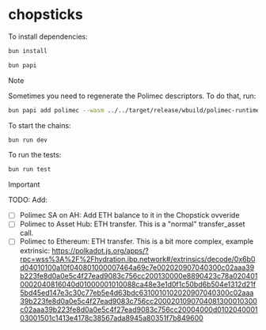 # chopsticks

To install dependencies:

```bash
bun install
```

```bash
bun papi
```

> [!NOTE]
> Sometimes you need to regenerate the Polimec descriptors. To do that, run:
>
> ```bash
> bun papi add polimec --wasm ../../target/release/wbuild/polimec-runtime/polimec_runtime.compact.compressed.wasm
> ```

To start the chains:

```bash
bun run dev
```

To run the tests:

```bash
bun run test
```


> [!IMPORTANT]
> TODO: Add:
> - [ ] Polimec SA on AH: Add ETH balance to it in the Chopstick ovveride
> - [ ] Polimec to Asset Hub: ETH transfer. This is a "normal" transfer_asset call.
> - [ ] Polimec to Ethereum: ETH transfer. This is a bit more complex, example extrinsic: https://polkadot.js.org/apps/?rpc=wss%3A%2F%2Fhydration.ibp.network#/extrinsics/decode/0x6b0d04010100a10f040801000007464a69c7e002020907040300c02aaa39b223fe8d0a0e5c4f27ead9083c756cc200130000e8890423c78a0204010002040816040d01000001010088ca48e3e1d0f1c50bd6b504e1312d21f5bd45ed147e3c30c77eb5e4d63bdc6310010102020907040300c02aaa39b223fe8d0a0e5c4f27ead9083c756cc2000201090704081300010300c02aaa39b223fe8d0a0e5c4f27ead9083c756cc20004000d010204000103001501c1413e4178c38567ada8945a80351f7b849600
